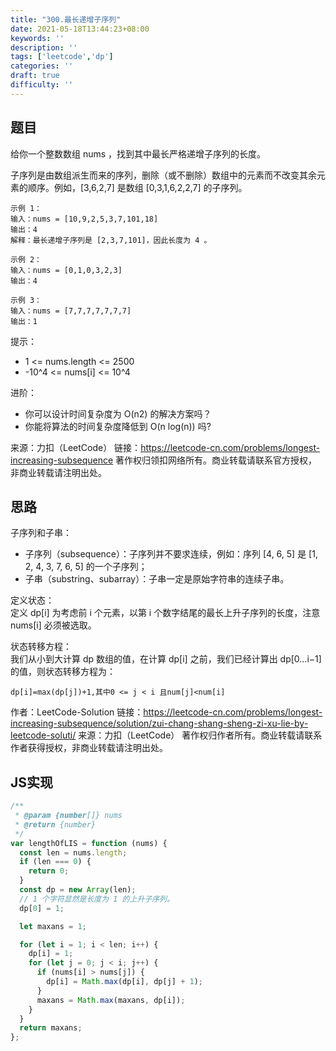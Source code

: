 ```yaml
---
title: "300.最长递增子序列"
date: 2021-05-18T13:44:23+08:00
keywords: ''
description: ''
tags: ['leetcode','dp']
categories: ''
draft: true
difficulty: ''
---
```


## 题目

给你一个整数数组 nums ，找到其中最长严格递增子序列的长度。

子序列是由数组派生而来的序列，删除（或不删除）数组中的元素而不改变其余元素的顺序。例如，[3,6,2,7] 是数组 [0,3,1,6,2,2,7] 的子序列。

```
示例 1：
输入：nums = [10,9,2,5,3,7,101,18]
输出：4
解释：最长递增子序列是 [2,3,7,101]，因此长度为 4 。

示例 2：
输入：nums = [0,1,0,3,2,3]
输出：4

示例 3：
输入：nums = [7,7,7,7,7,7,7]
输出：1
```

提示：

- 1 <= nums.length <= 2500
- -10^4 <= nums[i] <= 10^4

进阶：

- 你可以设计时间复杂度为 O(n2) 的解决方案吗？
- 你能将算法的时间复杂度降低到 O(n log(n)) 吗?

来源：力扣（LeetCode）
链接：https://leetcode-cn.com/problems/longest-increasing-subsequence
著作权归领扣网络所有。商业转载请联系官方授权，非商业转载请注明出处。


## 思路

子序列和子串：

- 子序列（subsequence）：子序列并不要求连续，例如：序列 [4, 6, 5] 是 [1, 2, 4, 3, 7, 6, 5] 的一个子序列；
- 子串（substring、subarray）：子串一定是原始字符串的连续子串。

定义状态：  
定义 dp[i] 为考虑前 i 个元素，以第 i 个数字结尾的最长上升子序列的长度，注意 nums[i] 必须被选取。

状态转移方程：  
我们从小到大计算 dp 数组的值，在计算 dp[i] 之前，我们已经计算出 dp[0...i−1] 的值，则状态转移方程为：
```
dp[i]=max(dp[j])+1,其中0 <= j < i 且num[j]<num[i]
```

作者：LeetCode-Solution
链接：https://leetcode-cn.com/problems/longest-increasing-subsequence/solution/zui-chang-shang-sheng-zi-xu-lie-by-leetcode-soluti/
来源：力扣（LeetCode）
著作权归作者所有。商业转载请联系作者获得授权，非商业转载请注明出处。

## JS实现

```javascript
/**
 * @param {number[]} nums
 * @return {number}
 */
var lengthOfLIS = function (nums) {
  const len = nums.length;
  if (len === 0) {
    return 0;
  }
  const dp = new Array(len);
  // 1 个字符显然是长度为 1 的上升子序列。
  dp[0] = 1;

  let maxans = 1;

  for (let i = 1; i < len; i++) {
    dp[i] = 1;
    for (let j = 0; j < i; j++) {
      if (nums[i] > nums[j]) {
        dp[i] = Math.max(dp[i], dp[j] + 1);
      }
      maxans = Math.max(maxans, dp[i]);
    }
  }
  return maxans;
};
```
